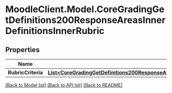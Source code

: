 # MoodleClient.Model.CoreGradingGetDefinitions200ResponseAreasInnerDefinitionsInnerRubric

## Properties

Name | Type | Description | Notes
------------ | ------------- | ------------- | -------------
**RubricCriteria** | [**List&lt;CoreGradingGetDefinitions200ResponseAreasInnerDefinitionsInnerRubricRubricCriteriaInner&gt;**](CoreGradingGetDefinitions200ResponseAreasInnerDefinitionsInnerRubricRubricCriteriaInner.md) |  | [optional] 

[[Back to Model list]](../README.md#documentation-for-models) [[Back to API list]](../README.md#documentation-for-api-endpoints) [[Back to README]](../README.md)

